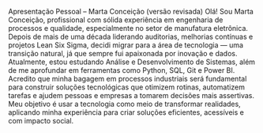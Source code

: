 Apresentação Pessoal – Marta Conceição (versão revisada)
Olá! Sou Marta Conceição, profissional com sólida experiência em engenharia de processos e qualidade, especialmente no setor de manufatura eletrônica. Depois de mais de uma década liderando auditorias, melhorias contínuas e projetos Lean Six Sigma, decidi migrar para a área de tecnologia — uma transição natural, já que sempre fui apaixonada por inovação e dados.
Atualmente, estou estudando Análise e Desenvolvimento de Sistemas, além de me aprofundar em ferramentas como Python, SQL, Git e Power BI. Acredito que minha bagagem em processos industriais será fundamental para construir soluções tecnológicas que otimizem rotinas, automatizem tarefas e ajudem pessoas e empresas a tomarem decisões mais assertivas.
Meu objetivo é usar a tecnologia como meio de transformar realidades, aplicando minha experiência para criar soluções eficientes, acessíveis e com impacto social.
